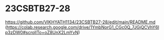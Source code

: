 # 23CSBTB27-28
https://github.com/VIKHYATH1134/23CSBTB27-28/edit/main/README.md
(https://colab.research.google.com/drive/1YmbNorG1_CGc0Q_7JGjQCVhY6lp3zDW0#scrollTo=oZ8UnX2LmYvN)
